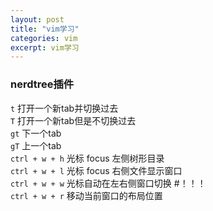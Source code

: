 ```yaml
---
layout: post
title: "vim学习"
categories: vim
excerpt: vim学习
---
```


### nerdtree插件

`t`  打开一个新tab并切换过去    
`T`  打开一个新tab但是不切换过去     
`gt` 下一个tab    
`gT` 上一个tab   
`ctrl + w + h`    光标 focus 左侧树形目录   
`ctrl + w + l`    光标 focus 右侧文件显示窗口   
`ctrl + w + w`    光标自动在左右侧窗口切换 #！！！   
`ctrl + w + r`    移动当前窗口的布局位置   



